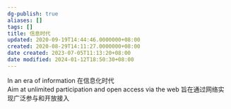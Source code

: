 ```yaml
---
dg-publish: true
aliases: []
tags: []
title: 信息时代
updated: 2020-09-19T14:44:46.0000000+08:00
created: 2020-08-29T14:11:27.0000000+08:00
date created: 2023-07-05T11:13:20+08:00
date modified: 2024-01-12T18:50:30+08:00
---
```


In an era of information 在信息化时代  
Aim at unlimited participation and open access via the web 旨在通过网络实现广泛参与和开放接入

